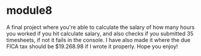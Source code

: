 # module8

A final project where you're able to calculate the salary of how many hours you worked if you hit calculate salary, and also checks if you submitted 35 timesheets, if not it fails in the console. I have also made it where the due FICA tax should be $19.268.98 if I wrote it properly. Hope you enjoy!
